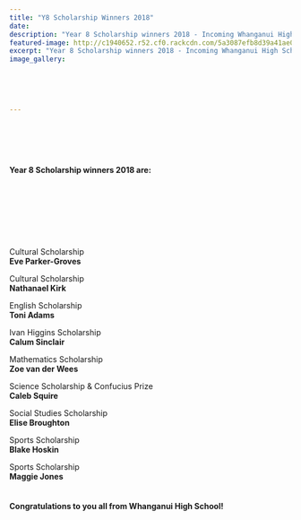 ```yaml
---
title: "Y8 Scholarship Winners 2018"
date: 
description: "Year 8 Scholarship winners 2018 - Incoming Whanganui High School Students are..."
featured-image: http://c1940652.r52.cf0.rackcdn.com/5a3087efb8d39a41ae000894/2018-scholarship-winners-from-intermediate-etc.jpg
excerpt: "Year 8 Scholarship winners 2018 - Incoming Whanganui High School Students are."
image_gallery:
    
    
    
    
    
---
```


<h4>&nbsp;</h4>
<p>&nbsp;</p>
<h4>Year 8 Scholarship winners&nbsp;2018 are:<br /><br /></h4>
<p>&nbsp;</p>
<p>&nbsp;</p>
<p>&nbsp;</p>
<p>Cultural Scholarship<br /><strong>Eve Parker-Groves</strong>&nbsp;</p>
<p>Cultural Scholarship<br /><strong>Nathanael Kirk</strong>&nbsp;</p>
<p>English Scholarship<br /><strong>Toni Adams</strong><strong>&nbsp;</strong></p>
<p>Ivan Higgins Scholarship<br /><strong>Calum Sinclair</strong>&nbsp;</p>
<p>Mathematics Scholarship<br /><strong>Zoe van der Wees</strong><strong>&nbsp;</strong></p>
<p>Science Scholarship &amp; Confucius Prize<br /><strong>Caleb Squire</strong><strong>&nbsp;</strong></p>
<p>Social Studies Scholarship<br /><strong>Elise Broughton</strong>&nbsp;</p>
<p>Sports Scholarship<br /><strong>Blake Hoskin</strong><strong>&nbsp;</strong></p>
<p>Sports Scholarship<br /><strong>Maggie Jones<br /><br /></strong></p>
<h4>Congratulations to you all from Whanganui High School!</h4>

